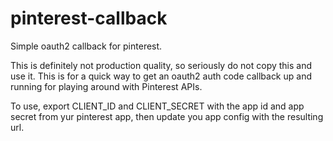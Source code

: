 # pinterest-callback

Simple oauth2 callback for pinterest.

This is definitely not production quality, so seriously do not copy this and use it. This is for a quick way to get an oauth2 auth code callback up and running for playing around with Pinterest APIs.

To use, export CLIENT_ID and CLIENT_SECRET with the app id and app secret from yur pinterest app, then update you app config with the resulting url.
